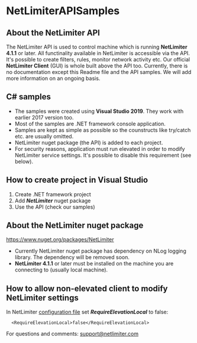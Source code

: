 # NetLimiterAPISamples

## About the NetLimiter API
The NetLimiter API is used to control machine which is running **NetLimiter 4.1.1** or later. All functinality available in NetLimiter is accessible via the API. It's possible to create filters, rules, monitor network activity etc. Our official **NetLimiter Client** (GUI) is whole built above the API too.
Currently, there is no documentation except this Readme file and the API samples. We will add more information on an ongoing basis.

## C# samples
- The samples were created using **Visual Studio 2019**. They work with earlier 2017 version too.
- Most of the samples are .NET framework console application.
- Samples are kept as simple as possible so the counstructs like try/catch etc. are usually omitted.
- NetLimiter nuget package (the API) is added to each project.
- For security reasons, application must run elevated in order to modify NetLimiter service settings. It's possible to disable this requirement (see below).

## How to create project in Visual Studio
1. Create .NET framework project
2. Add ***NetLimiter*** nuget package
3. Use the API (check our samples)

## About the NetLimiter nuget package
https://www.nuget.org/packages/NetLimiter
- Currently NetLimiter nuget package has dependency on NLog logging library. The dependency will be removed soon.
- **NetLimiter 4.1.1** or later must be installed on the machine you are connecting to (usually local machine).

## How to allow non-elevated client to modify NetLimiter settings
In NetLimiter [configuration file](https://netlimiter.com/docs/internals/xml-configuration-file) set ***RequireElevationLocal*** to false:

      <RequireElevationLocal>false</RequireElevationLocal>

For questions and comments: [support@netlimiter.com](mailto://support@netlimier.com)
